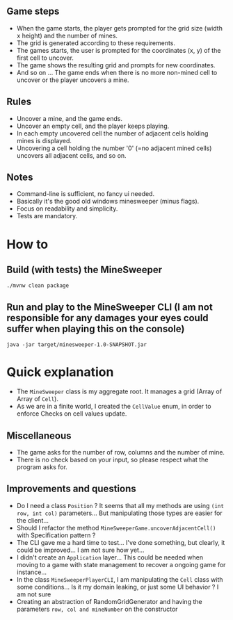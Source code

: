 ## Game steps

* When the game starts, the player gets prompted for the grid size (width x height) and the number of mines.
* The grid is generated according to these requirements.
* The games starts, the user is prompted for the coordinates (x, y) of the first cell to uncover.
* The game shows the resulting grid and prompts for new coordinates.
* And so on ...
The game ends when there is no more non-mined cell to uncover or the player uncovers a mine.

## Rules

* Uncover a mine, and the game ends.
* Uncover an empty cell, and the player keeps playing.
* In each empty uncovered cell the number of adjacent cells holding mines is displayed.
* Uncovering a cell holding the number '0' (=no adjacent mined cells) uncovers all adjacent cells, and so on.

## Notes

* Command-line is sufficient, no fancy ui needed.
* Basically it's the good old windows minesweeper (minus flags).
* Focus on readability and simplicity.
* Tests are mandatory.


# How to

## Build (with tests) the MineSweeper

```shell script
./mvnw clean package
```

## Run and play to the MineSweeper CLI (I am not responsible for any damages your eyes could suffer when playing this on the console)
```shell script
java -jar target/minesweeper-1.0-SNAPSHOT.jar
```

# Quick explanation

* The `MineSweeper` class is my aggregate root. It manages a grid (Array of Array of `Cell`). 
* As we are in a finite world, I created the `CellValue` enum, in order to enforce Checks on cell values update.

## Miscellaneous

* The game asks for the number of row, columns and the number of mine. 
* There is no check based on your input, so please respect what the program asks for.

## Improvements and questions

* Do I need a class `Position` ? It seems that all my methods are using `(int row, int col)` parameters... But manipulating those types are easier for the client...
* Should I refactor the method `MineSweeperGame.uncoverAdjacentCell()` with Specification pattern ?
* The CLI gave me a hard time to test... I've done something, but clearly, it could be improved... I am not sure how yet...
* I didn't create an `Application` layer... This could be needed when moving to a game with state management to recover a ongoing game for instance...
* In the class `MineSweeperPlayerCLI`, I am manipulating the `Cell` class with some conditions... Is it my domain leaking, or just some UI behavior ? I am not sure
* Creating an abstraction of RandomGridGenerator and having the parameters `row, col and mineNumber` on the constructor